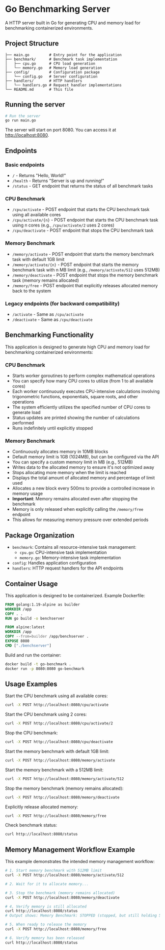 # Go Benchmarking Server

A HTTP server built in Go for generating CPU and memory load for benchmarking containerized environments.

## Project Structure

```
├── main.go         # Entry point for the application
├── benchmark/      # Benchmark task implementation
│   ├── cpu.go      # CPU load generation
│   └── memory.go   # Memory load generation
├── config/         # Configuration package
│   └── config.go   # Server configuration
├── handlers/       # HTTP handlers
│   └── handlers.go # Request handler implementations
└── README.md       # This file
```

## Running the server

```bash
# Run the server
go run main.go
```

The server will start on port 8080. You can access it at [http://localhost:8080](http://localhost:8080).

## Endpoints

### Basic endpoints
- `/` - Returns "Hello, World!"
- `/health` - Returns "Server is up and running!"
- `/status` - GET endpoint that returns the status of all benchmark tasks

### CPU Benchmark
- `/cpu/activate` - POST endpoint that starts the CPU benchmark task using all available cores
- `/cpu/activate/{n}` - POST endpoint that starts the CPU benchmark task using n cores (e.g., `/cpu/activate/2` uses 2 cores)
- `/cpu/deactivate` - POST endpoint that stops the CPU benchmark task

### Memory Benchmark
- `/memory/activate` - POST endpoint that starts the memory benchmark task with default 1GB limit
- `/memory/activate/{n}` - POST endpoint that starts the memory benchmark task with n MB limit (e.g., `/memory/activate/512` uses 512MB)
- `/memory/deactivate` - POST endpoint that stops the memory benchmark task (memory remains allocated)
- `/memory/free` - POST endpoint that explicitly releases allocated memory back to the system

### Legacy endpoints (for backward compatibility)
- `/activate` - Same as `/cpu/activate`
- `/deactivate` - Same as `/cpu/deactivate`

## Benchmarking Functionality

This application is designed to generate high CPU and memory load for benchmarking containerized environments:

### CPU Benchmark
- Starts worker goroutines to perform complex mathematical operations
- You can specify how many CPU cores to utilize (from 1 to all available cores)
- Each worker continuously executes CPU-intensive calculations involving trigonometric functions, exponentials, square roots, and other operations
- The system efficiently utilizes the specified number of CPU cores to generate load
- Status updates are printed showing the number of calculations performed
- Runs indefinitely until explicitly stopped

### Memory Benchmark
- Continuously allocates memory in 10MB blocks
- Default memory limit is 1GB (1024MB), but can be configured via the API
- You can specify a custom memory limit in MB (e.g., 512MB)
- Writes data to the allocated memory to ensure it's not optimized away
- Stops allocating more memory when the limit is reached
- Displays the total amount of allocated memory and percentage of limit used
- Allocates a new block every 500ms to provide a controlled increase in memory usage
- **Important**: Memory remains allocated even after stopping the benchmark
- Memory is only released when explicitly calling the `/memory/free` endpoint
- This allows for measuring memory pressure over extended periods

## Package Organization

- `benchmark`: Contains all resource-intensive task management:
  - `cpu.go`: CPU-intensive task implementation
  - `memory.go`: Memory-intensive task implementation
- `config`: Handles application configuration
- `handlers`: HTTP request handlers for the API endpoints

## Container Usage

This application is designed to be containerized. Example Dockerfile:

```dockerfile
FROM golang:1.19-alpine as builder
WORKDIR /app
COPY . .
RUN go build -o benchserver

FROM alpine:latest
WORKDIR /app
COPY --from=builder /app/benchserver .
EXPOSE 8080
CMD ["./benchserver"]
```

Build and run the container:

```bash
docker build -t go-benchmark .
docker run -p 8080:8080 go-benchmark
```

## Usage Examples

Start the CPU benchmark using all available cores:
```bash
curl -X POST http://localhost:8080/cpu/activate
```

Start the CPU benchmark using 2 cores:
```bash
curl -X POST http://localhost:8080/cpu/activate/2
```

Stop the CPU benchmark:
```bash
curl -X POST http://localhost:8080/cpu/deactivate
```

Start the memory benchmark with default 1GB limit:
```bash
curl -X POST http://localhost:8080/memory/activate
```

Start the memory benchmark with a 512MB limit:
```bash
curl -X POST http://localhost:8080/memory/activate/512
```

Stop the memory benchmark (memory remains allocated):
```bash
curl -X POST http://localhost:8080/memory/deactivate
```

Explicitly release allocated memory:
```bash
curl -X POST http://localhost:8080/memory/free
```

Check benchmark status:
```bash
curl http://localhost:8080/status
```

## Memory Management Workflow Example

This example demonstrates the intended memory management workflow:

```bash
# 1. Start memory benchmark with 512MB limit
curl -X POST http://localhost:8080/memory/activate/512

# 2. Wait for it to allocate memory...

# 3. Stop the benchmark (memory remains allocated)
curl -X POST http://localhost:8080/memory/deactivate

# 4. Verify memory is still allocated
curl http://localhost:8080/status
# Output shows: Memory Benchmark: STOPPED (stopped, but still holding 512 MB of memory)

# 5. When ready to release the memory
curl -X POST http://localhost:8080/memory/free

# 6. Verify memory has been released
curl http://localhost:8080/status
``` 